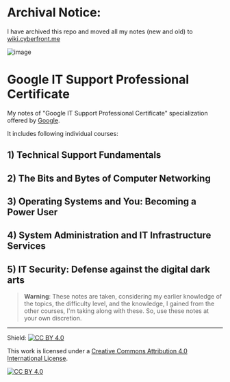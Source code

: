 # **Archival Notice:**

I have archived this repo and moved all my notes (new and old) to [wiki.cyberfront.me](https://wiki.cyberfront.me)

![image](https://github.com/user-attachments/assets/49ede395-d2f6-432d-89b7-fc3de4806023)

# Google IT Support Professional Certificate

My notes of "Google IT Support Professional Certificate" specialization offered by [Google](https://grow.google).

It includes following individual courses:

## 1) Technical Support Fundamentals
## 2) The Bits and Bytes of Computer Networking
## 3) Operating Systems and You: Becoming a Power User
## 4) System Administration and IT Infrastructure Services
## 5) IT Security: Defense against the digital dark arts


> **Warning**: These notes are taken, considering my earlier knowledge of the topics, the difficulty level, and the knowledge, I gained from the other courses, I'm taking along with these. So, use these notes at your own discretion.

---

Shield: [![CC BY 4.0][cc-by-shield]][cc-by]

This work is licensed under a
[Creative Commons Attribution 4.0 International License][cc-by].

[![CC BY 4.0][cc-by-image]][cc-by]

[cc-by]: http://creativecommons.org/licenses/by/4.0/
[cc-by-image]: https://i.creativecommons.org/l/by/4.0/88x31.png
[cc-by-shield]: https://img.shields.io/badge/License-CC%20BY%204.0-lightgrey.svg
